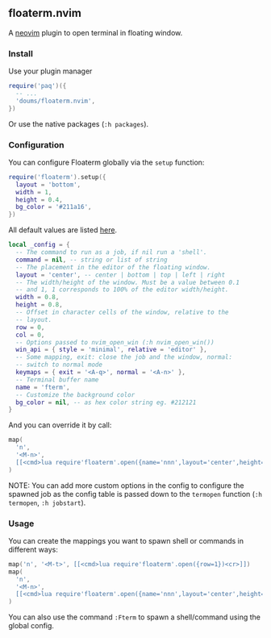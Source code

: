 ## floaterm.nvim

A [neovim](https://neovim.io/) plugin to open terminal in floating
window.

### Install

Use your plugin manager

```lua
require('paq')({
  -- ...
  'doums/floaterm.nvim',
})
```

Or use the native packages (`:h packages`).

### Configuration

You can configure Floaterm globally via the `setup` function:

```lua
require('floaterm').setup({
  layout = 'bottom',
  width = 1,
  height = 0.4,
  bg_color = '#211a16',
})
```

All default values are listed
[here](https://github.com/doums/floaterm.nvim/blob/main/lua/floaterm/config.lua).

```lua
local _config = {
  -- The command to run as a job, if nil run a 'shell'.
  command = nil, -- string or list of string
  -- The placement in the editor of the floating window.
  layout = 'center', -- center | bottom | top | left | right
  -- The width/height of the window. Must be a value between 0.1
  -- and 1, 1 corresponds to 100% of the editor width/height.
  width = 0.8,
  height = 0.8,
  -- Offset in character cells of the window, relative to the
  -- layout.
  row = 0,
  col = 0,
  -- Options passed to nvim_open_win (:h nvim_open_win())
  win_api = { style = 'minimal', relative = 'editor' },
  -- Some mapping, exit: close the job and the window, normal:
  -- switch to normal mode
  keymaps = { exit = '<A-q>', normal = '<A-n>' },
  -- Terminal buffer name
  name = 'fterm',
  -- Customize the background color
  bg_color = nil, -- as hex color string eg. #212121
}
```

And you can override it by call:

```lua
map(
  'n',
  '<M-n>',
  [[<cmd>lua require'floaterm'.open({name='nnn',layout='center',height=0.7,width=0.6,command='nnn'})<cr>]]
)
```

NOTE: You can add more custom options in the config to configure
the spawned job as the config table is passed down to the
`termopen` function (`:h termopen`, `:h jobstart`).

### Usage

You can create the mappings you want to spawn shell or commands in
different ways:

```lua
map('n', '<M-t>', [[<cmd>lua require'floaterm'.open({row=1})<cr>]])
map(
  'n',
  '<M-n>',
  [[<cmd>lua require'floaterm'.open({name='nnn',layout='center',height=0.7,width=0.6,command='nnn'})<cr>]]
)
```

You can also use the command `:Fterm` to spawn a shell/command
using the global config.

